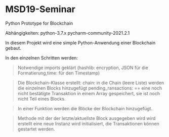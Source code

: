 # MSD19-Seminar
Python Prototype for Blockchain

Abhängigkeiten: 
python-3.7.x
pycharm-community-2021.2.1

In diesem Projekt wird eine simple Python-Anwendung einer Blockchain gebaut.

In den einzelnen Schritten werden:
>Notwendige imports geklärt (hashlib: encryption, JSON für die Formatierung,time: für den Timestamp)

> Die Blockchain-Klasse erstellt:
 chain: in die Chain (leere Liste) werden die einzelnen Blocks hinzugefügt
 pending_ransactions: == eine noch nicht bestätigte Transaktion in einem Array gespeichert, sie ist noch nicht Teil eines Blocks.
 
> In einer Funktion werden die Blöcke der Blockchain hinzugefügt.

> Methode mit der der letzte/aktuellste Block ausgegeben wird wird erstellt
> eine neue Instanz wird initialisiert, die Transaktionen können gestartet werden.
